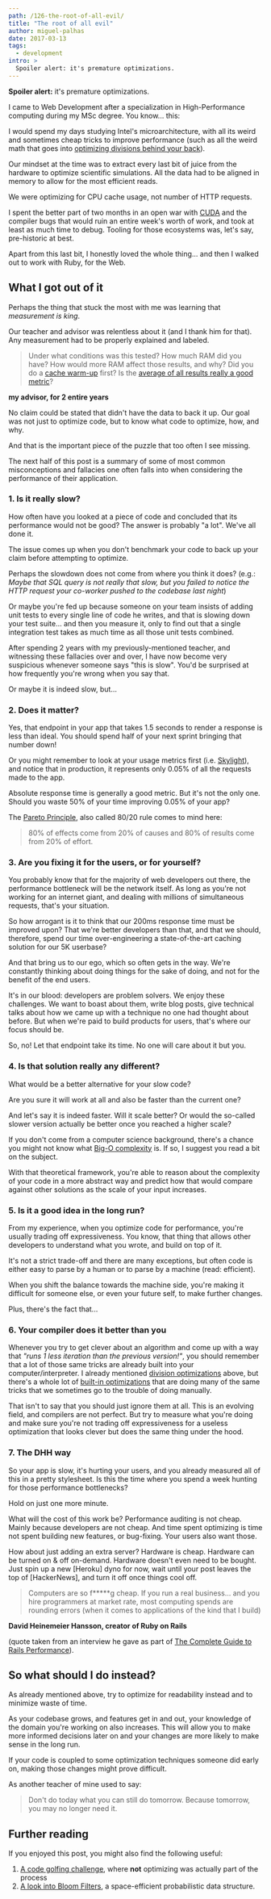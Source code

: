 ```yaml
---
path: /126-the-root-of-all-evil/
title: "The root of all evil"
author: miguel-palhas
date: 2017-03-13
tags:
  - development
intro: >
  Spoiler alert: it's premature optimizations.
---
```


**Spoiler alert:** it's premature optimizations.

I came to Web Development after a specialization in High-Performance computing during my MSc degree. You know... this:

I would spend my days studying Intel's microarchitecture, with all its weird and sometimes cheap tricks to improve performance (such as all the weird math that goes into [optimizing divisions behind your back]).

Our mindset at the time was to extract every last bit of juice from the hardware to optimize scientific simulations. All the data had to be aligned in memory to allow for the most efficient reads.

We were optimizing for CPU cache usage, not number of HTTP requests.

I spent the better part of two months in an open war with [CUDA] and the compiler bugs that would ruin an entire week's worth of work, and took at least as much time to debug. Tooling for those ecosystems was, let's say, pre-historic at best.

Apart from this last bit, I honestly loved the whole thing... and then I walked out to work with Ruby, for the Web.

## What I got out of it

Perhaps the thing that stuck the most with me was learning that *measurement is king*.

Our teacher and advisor was relentless about it (and I thank him for that).
Any measurement had to be properly explained and labeled.

> Under what conditions was this tested? How much RAM did you have? How would more RAM affect those results, and why? Did you do a [cache warm-up] first? Is the [average of all results really a good metric]?

**my advisor, for 2 entire years**

No claim could be stated that didn't have the data to back it up.
Our goal was not just to optimize code, but to know what code to optimize, how, and why.

And that is the important piece of the puzzle that too often I see missing.

The next half of this post is a summary of some of most common misconceptions and fallacies one often falls into when considering the performance of their application.

### 1. Is it really slow?

How often have you looked at a piece of code and concluded that its performance would not be good? The answer is probably "a lot". We've all done it.

The issue comes up when you don't benchmark your code to back up your claim before attempting to optimize.

Perhaps the slowdown does not come from where you think it does? (e.g.: *Maybe that SQL query is not really that slow, but you failed to notice the HTTP request your co-worker pushed to the codebase last night*)

Or maybe you're fed up because someone on your team insists of adding unit tests to every single line of code he writes, and that is slowing down your test suite... and then you measure it, only to find out that a single integration test takes as much time as all those unit tests combined.

After spending 2 years with my previously-mentioned teacher, and witnessing these fallacies over and over, I have now become very suspicious whenever someone says "this is slow". You'd be surprised at how frequently you're wrong when you say that.

Or maybe it is indeed slow, but...

### 2. Does it matter?

Yes, that endpoint in your app that takes 1.5 seconds to render a response is less than ideal. You should spend half of your next sprint bringing that number down!

Or you might remember to look at your usage metrics first (i.e. [Skylight]), and notice that in production, it represents only 0.05% of all the requests made to the app.

Absolute response time is generally a good metric. But it's not the only one. Should you waste 50% of your time improving 0.05% of your app?

The [Pareto Principle], also called 80/20 rule comes to mind here:

> 80% of effects come from 20% of causes and 80% of results come from 20% of effort.

### 3. Are you fixing it for the users, or for yourself?

You probably know that for the majority of web developers out there, the performance bottleneck will be the network itself. As long as you're not working for an internet giant, and dealing with millions of simultaneous requests, that's your situation.

So how arrogant is it to think that our 200ms response time must be improved upon? That we're better developers than that, and that we should, therefore, spend our time over-engineering a state-of-the-art caching solution for our 5K userbase?

And that bring us to our ego, which so often gets in the way. We're constantly thinking about doing things for the sake of doing, and not for the benefit of the end users.

It's in our blood: developers are problem solvers. We enjoy these challenges. We want to boast about them, write blog posts, give technical talks about how we came up with a technique no one had thought about before.
But when we're paid to build products for users, that's where our focus should be.

So, no! Let that endpoint take its time. No one will care about it but you.


### 4. Is that solution really any different?

What would be a better alternative for your slow code?

Are you sure it will work at all and also be faster than the current one?

And let's say it is indeed faster. Will it scale better? Or would the so-called slower version actually be better once you reached a higher scale?

If you don't come from a computer science background, there's a chance you might not know what [Big-O complexity](http://bigocheatsheet.com/) is. If so, I suggest you read a bit on the subject.

With that theoretical framework, you're able to reason about the complexity of your code in a more abstract way and predict how that would compare against other solutions as the scale of your input increases.

### 5. Is it a good idea in the long run?

From my experience, when you optimize code for performance, you're usually trading off expressiveness.
You know, that thing that allows other developers to understand what you wrote, and build on top of it.

It's not a strict trade-off and there are many exceptions, but often code is either easy to parse by a human or to parse by a machine (read: efficient).

When you shift the balance towards the machine side, you're making it difficult for someone else, or even your future self, to make further changes.

Plus, there's the fact that...

### 6. Your compiler does it better than you

Whenever you try to get clever about an algorithm and come up with a way that *"runs 1 less iteration than the previous version!"*, you should remember that a lot of those same tricks are already built into your computer/interpreter. I already mentioned [division optimizations] above, but there's a whole lot of [built-in optimizations](https://blog.ghaiklor.com/optimizations-tricks-in-v8-d284b6c8b183#.pg8xmg06q) that are doing many of the same tricks that we sometimes go to the trouble of doing manually.

That isn't to say that you should just ignore them at all. This is an evolving field, and compilers are not perfect. But try to measure what you're doing and make sure you're not trading off expressiveness for a useless optimization that looks clever but does the same thing under the hood.

### 7. The DHH way

So your app is slow, it's hurting your users, and you already measured all of this in a pretty stylesheet. Is this the time where you spend a week hunting for those performance bottlenecks?

Hold on just one more minute.

What will the cost of this work be?
Performance auditing is not cheap. Mainly because developers are not cheap. And time spent optimizing is time not spent building new features, or bug-fixing.
Your users also want those.

How about just adding an extra server? Hardware is cheap. Hardware can be turned on & off on-demand. Hardware doesn't even need to be bought. Just spin up a new [Heroku] dyno for now, wait until your post leaves the top of [HackerNews], and turn it off once things cool off.

> Computers are so f*****g cheap. If you run a real business... and you hire programmers at market rate, most computing spends are rounding errors (when it comes to applications of the kind that I build)

**David Heinemeier Hansson, creator of Ruby on Rails**

(quote taken from an interview he gave as part of [The Complete Guide to Rails Performance]).

## So what should I do instead?

As already mentioned above, try to optimize for readability instead and to minimize waste of time.

As your codebase grows, and features get in and out, your knowledge of the domain you're working on also increases. This will allow you to make more informed decisions later on and your changes are more likely to make sense in the long run.

If your code is coupled to some optimization techniques someone did early on, making those changes might prove difficult.

As another teacher of mine used to say:

> Don't do today what you can still do tomorrow. Because tomorrow, you may no longer need it.

## Further reading

If you enjoyed this post, you might also find the following useful:

1. [A code golfing challenge](https://subvisual.co/blog/posts/111-an-exercise-in-futility), where **not** optimizing was actually part of the process
2. [A look into Bloom Filters](https://subvisual.co/blog/posts/96-a-look-into-bloom-filters-with-ruby), a space-efficient probabilistic data structure.


[optimizing divisions behind your back]: https://zneak.github.io/fcd/2017/02/19/divisions.html
[division optimizations]: https://zneak.github.io/fcd/2017/02/19/divisions.html
[CUDA]: http://www.nvidia.com/object/cuda_home_new.html
[cache warm-up]: http://stackoverflow.com/questions/434259/what-is-a-warm-up-cache
[average of all results really a good metric]: https://www.loggly.com/blog/average-poor-metric-measuring-application-performance/
[Skylight]: https://www.skylight.io/
[Pareto Principle]: https://en.wikipedia.org/wiki/Pareto_principle
[The Complete Guide to Rails Performance]: https://www.railsspeed.com/
